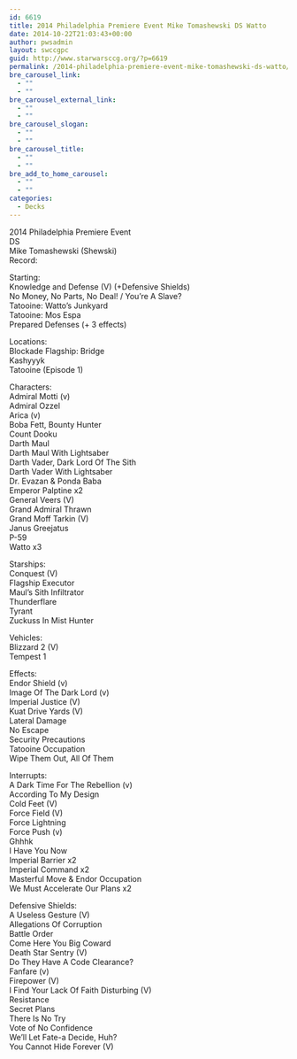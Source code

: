 ```yaml
---
id: 6619
title: 2014 Philadelphia Premiere Event Mike Tomashewski DS Watto
date: 2014-10-22T21:03:43+00:00
author: pwsadmin
layout: swccgpc
guid: http://www.starwarsccg.org/?p=6619
permalink: /2014-philadelphia-premiere-event-mike-tomashewski-ds-watto/
bre_carousel_link:
  - ""
  - ""
bre_carousel_external_link:
  - ""
  - ""
bre_carousel_slogan:
  - ""
  - ""
bre_carousel_title:
  - ""
  - ""
bre_add_to_home_carousel:
  - ""
  - ""
categories:
  - Decks
---
```

2014 Philadelphia Premiere Event  
DS  
Mike Tomashewski (Shewski)  
Record:

Starting:  
Knowledge and Defense (V) (+Defensive Shields)  
No Money, No Parts, No Deal! / You&#8217;re A Slave?  
Tatooine: Watto&#8217;s Junkyard  
Tatooine: Mos Espa  
Prepared Defenses (+ 3 effects)

Locations:  
Blockade Flagship: Bridge  
Kashyyyk  
Tatooine (Episode 1)

Characters:  
Admiral Motti (v)  
Admiral Ozzel  
Arica (v)  
Boba Fett, Bounty Hunter  
Count Dooku  
Darth Maul  
Darth Maul With Lightsaber  
Darth Vader, Dark Lord Of The Sith  
Darth Vader With Lightsaber  
Dr. Evazan & Ponda Baba  
Emperor Palptine x2  
General Veers (V)  
Grand Admiral Thrawn  
Grand Moff Tarkin (V)  
Janus Greejatus  
P-59  
Watto x3

Starships:  
Conquest (V)  
Flagship Executor  
Maul&#8217;s Sith Infiltrator  
Thunderflare  
Tyrant  
Zuckuss In Mist Hunter

Vehicles:  
Blizzard 2 (V)  
Tempest 1

Effects:  
Endor Shield (v)  
Image Of The Dark Lord (v)  
Imperial Justice (V)  
Kuat Drive Yards (V)  
Lateral Damage  
No Escape  
Security Precautions  
Tatooine Occupation  
Wipe Them Out, All Of Them

Interrupts:  
A Dark Time For The Rebellion (v)  
According To My Design  
Cold Feet (V)  
Force Field (V)  
Force Lightning  
Force Push (v)  
Ghhhk  
I Have You Now  
Imperial Barrier x2  
Imperial Command x2  
Masterful Move & Endor Occupation  
We Must Accelerate Our Plans x2

Defensive Shields:  
A Useless Gesture (V)  
Allegations Of Corruption  
Battle Order  
Come Here You Big Coward  
Death Star Sentry (V)  
Do They Have A Code Clearance?  
Fanfare (v)  
Firepower (V)  
I Find Your Lack Of Faith Disturbing (V)  
Resistance  
Secret Plans  
There Is No Try  
Vote of No Confidence  
We&#8217;ll Let Fate-a Decide, Huh?  
You Cannot Hide Forever (V)